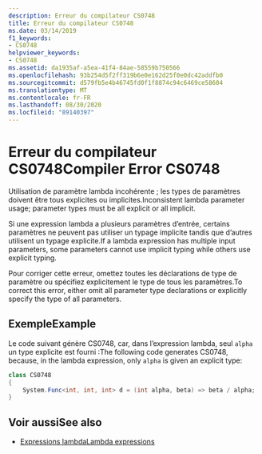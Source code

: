 ```yaml
---
description: Erreur du compilateur CS0748
title: Erreur du compilateur CS0748
ms.date: 03/14/2019
f1_keywords:
- CS0748
helpviewer_keywords:
- CS0748
ms.assetid: da1935af-a5ea-41f4-84ae-58559b750566
ms.openlocfilehash: 93b254d5f2ff319b6e0e162d25f0e0dc42addfb0
ms.sourcegitcommit: d579fb5e4b46745fd0f1f8874c94c6469ce58604
ms.translationtype: MT
ms.contentlocale: fr-FR
ms.lasthandoff: 08/30/2020
ms.locfileid: "89140397"
---
```

# <a name="compiler-error-cs0748"></a><span data-ttu-id="8d3bb-103">Erreur du compilateur CS0748</span><span class="sxs-lookup"><span data-stu-id="8d3bb-103">Compiler Error CS0748</span></span>

<span data-ttu-id="8d3bb-104">Utilisation de paramètre lambda incohérente ; les types de paramètres doivent être tous explicites ou implicites.</span><span class="sxs-lookup"><span data-stu-id="8d3bb-104">Inconsistent lambda parameter usage; parameter types must be all explicit or all implicit.</span></span>
  
<span data-ttu-id="8d3bb-105">Si une expression lambda a plusieurs paramètres d’entrée, certains paramètres ne peuvent pas utiliser un typage implicite tandis que d’autres utilisent un typage explicite.</span><span class="sxs-lookup"><span data-stu-id="8d3bb-105">If a lambda expression has multiple input parameters, some parameters cannot use implicit typing while others use explicit typing.</span></span>

<span data-ttu-id="8d3bb-106">Pour corriger cette erreur, omettez toutes les déclarations de type de paramètre ou spécifiez explicitement le type de tous les paramètres.</span><span class="sxs-lookup"><span data-stu-id="8d3bb-106">To correct this error, either omit all parameter type declarations or explicitly specify the type of all parameters.</span></span>
  
## <a name="example"></a><span data-ttu-id="8d3bb-107">Exemple</span><span class="sxs-lookup"><span data-stu-id="8d3bb-107">Example</span></span>

<span data-ttu-id="8d3bb-108">Le code suivant génère CS0748, car, dans l’expression lambda, seul `alpha` un type explicite est fourni :</span><span class="sxs-lookup"><span data-stu-id="8d3bb-108">The following code generates CS0748, because, in the lambda expression, only `alpha` is given an explicit type:</span></span>

```csharp
class CS0748  
{  
    System.Func<int, int, int> d = (int alpha, beta) => beta / alpha;
}  
```

## <a name="see-also"></a><span data-ttu-id="8d3bb-109">Voir aussi</span><span class="sxs-lookup"><span data-stu-id="8d3bb-109">See also</span></span>

- [<span data-ttu-id="8d3bb-110">Expressions lambda</span><span class="sxs-lookup"><span data-stu-id="8d3bb-110">Lambda expressions</span></span>](../language-reference/operators/lambda-expressions.md)
